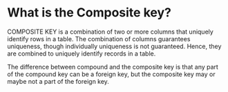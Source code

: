 # What is the Composite key?
COMPOSITE KEY is a combination of two or more columns that uniquely identify rows in a table. The combination of columns guarantees uniqueness, though individually uniqueness is not guaranteed. Hence, they are combined to uniquely identify records in a table.

The difference between compound and the composite key is that any part of the compound key can be a foreign key, but the composite key may or maybe not a part of the foreign key.

